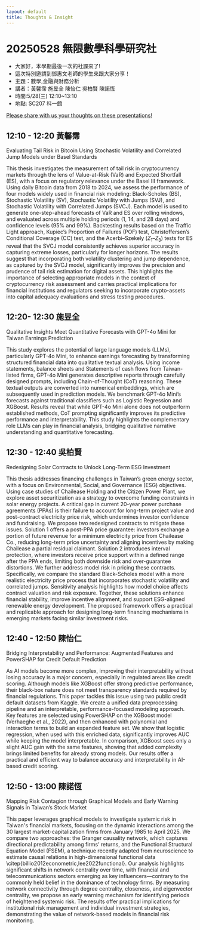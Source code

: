 ```yaml
---
layout: default
title: Thoughts & Insight
---
```


# 20250528 無限數學科學研究社


- 大家好，本學期最後一次的社課來了!
- 這次特別邀請到鄧惠文老師的學生來跟大家分享！
- 主題：數學,金融與財務分析
- 講者：黃馨霈 施昱全 陳怡仁 吳柏賢 陳諾恆
- 時間:5/28(三) 12:10~13:10
- 地點: SC207 科一館

[Please share with us your thoughts on these presentations!](https://docs.google.com/forms/d/e/1FAIpQLScvMinrSpe9oET6QJc1zeUlfo8N0FrS2lFfoZbRSXDJYqXCew/viewform?usp=sharing&ouid=109977520360570528980)

## 12:10 - 12:20 黃馨霈 

Evaluating Tail Risk in Bitcoin Using Stochastic Volatility and Correlated Jump Models under Basel Standards

This thesis investigates the measurement of tail risk in cryptocurrency markets through the lens of Value-at-Risk (VaR) and Expected Shortfall (ES), with a focus on regulatory relevance under the Basel III framework. Using daily Bitcoin data from 2018 to 2024, we assess the performance of four models widely used in financial risk modeling: Black-Scholes (BS), Stochastic Volatility (SV), Stochastic Volatility with Jumps (SVJ), and Stochastic Volatility with Correlated Jumps (SVCJ). Each model is used to generate one-step-ahead forecasts of VaR and ES over rolling windows, and evaluated across multiple holding periods (1, 14, and 28 days) and confidence levels (95\% and 99\%). Backtesting results based on the Traffic Light approach, Kupiec’s Proportion of Failures (POF) test, Christoffersen’s Conditional Coverage (CC) test, and the Acerbi–Szekely ($Z_1$–$Z_3$) tests for ES reveal that the SVCJ model consistently achieves superior accuracy in capturing extreme losses, particularly for longer horizons. The results suggest that incorporating both volatility clustering and jump dependence, as captured by the SVCJ model, significantly improves the precision and prudence of tail risk estimation for digital assets. This highlights the importance of selecting appropriate models in the context of cryptocurrency risk assessment and carries practical implications for financial institutions and regulators seeking to incorporate crypto-assets into capital adequacy evaluations and stress testing procedures.

## 12:20- 12:30 施昱全 

Qualitative Insights Meet Quantitative Forecasts with GPT-4o Mini for Taiwan Earnings Prediction

This study explores the potential of large language models (LLMs), particularly GPT-4o Mini, to enhance earnings forecasting by transforming structured financial data into qualitative textual analysis. Using income statements, balance sheets and Statements of cash flows from Taiwan-listed firms, GPT-4o Mini generates descriptive reports through carefully designed prompts, including Chain-of-Thought (CoT) reasoning. These textual outputs are converted into numerical embeddings, which are subsequently used in prediction models. We benchmark GPT-4o Mini’s forecasts against traditional classifiers such as Logistic Regression and XGBoost. Results reveal that while GPT-4o Mini alone does not outperform established methods, CoT prompting significantly improves its predictive performance and interpretability. This study highlights the complementary role LLMs can play in financial analysis, bridging qualitative narrative understanding and quantitative forecasting.

## 12:30 - 12:40 吳柏賢 

Redesigning Solar Contracts to Unlock Long-Term ESG Investment

This thesis addresses financing challenges in Taiwan’s green energy sector, with a focus on Environmental, Social, and Governance (ESG) objectives. Using case studies of Chailease Holding and the Citizen Power Plant, we explore asset securitization as a strategy to overcome funding constraints in solar energy projects. A critical gap in current 20-year power purchase agreements (PPAs) is their failure to account for long-term project value and post-contract electricity price risk, which undermines investor confidence and fundraising. We propose two redesigned contracts to mitigate these issues. Solution 1 offers a post-PPA price guarantee: investors exchange a portion of future revenue for a minimum electricity price from Chailease Co., reducing long-term price uncertainty and aligning incentives by making Chailease a partial residual claimant. Solution 2 introduces interval protection, where investors receive price support within a defined range after the PPA ends, limiting both downside risk and over-guarantee distortions. We further address model risk in pricing these contracts. Specifically, we compare the standard Black-Scholes model with a more realistic electricity price process that incorporates stochastic volatility and correlated jumps. Sensitivity analysis highlights how model choice affects contract valuation and risk exposure. Together, these solutions enhance financial stability, improve incentive alignment, and support ESG-aligned renewable energy development. The proposed framework offers a practical and replicable approach for designing long-term financing mechanisms in emerging markets facing similar investment risks.

## 12:40 - 12:50 陳怡仁 

Bridging Interpretability and Performance: Augmented Features and PowerSHAP for Credit Default Prediction

As AI models become more complex, improving their interpretability without losing accuracy is a major concern, especially in regulated areas like credit scoring. Although models like XGBoost offer strong predictive performance, their black-box nature does not meet transparency standards required by financial regulations. This paper tackles this issue using two public credit default datasets from Kaggle. We create a unified data preprocessing pipeline and an interpretable, performance-focused modeling approach. Key features are selected using PowerSHAP on the XGBoost model  (Verhaeghe et al., 2022), and then enhanced with polynomial and interaction terms to build an expanded feature set. We show that logistic regression, when used with this enriched data, significantly improves AUC while keeping the model interpretable. In comparison, XGBoost sees only a slight AUC gain with the same features, showing that added complexity brings limited benefits for already strong models. Our results offer a practical and efficient way to balance accuracy and interpretability in AI-based credit scoring.

## 12:50 - 13:00 陳諾恆

Mapping Risk Contagion through Graphical Models and Early Warning Signals in Taiwan’s Stock Market

This paper leverages graphical models to investigate systemic risk in Taiwan's financial markets, focusing on the dynamic interactions among the 30 largest market-capitalization firms from January 1985 to April 2025. We compare two approaches: the Granger causality network, which captures directional predictability among firms’ returns, and the Functional Structural Equation Model (FSEM), a technique recently adapted from neuroscience to estimate causal relations in high-dimensional functional data \citep{billio2012econometric,lee2022functional}. Our analysis highlights significant shifts in network centrality over time, with financial and telecommunications sectors emerging as key influencers—contrary to the commonly held belief in the dominance of technology firms. By measuring network connectivity through degree centrality, closeness, and eigenvector centrality, we propose an early warning mechanism for identifying periods of heightened systemic risk. The results offer practical implications for institutional risk management and individual investment strategies, demonstrating the value of network-based models in financial risk monitoring.

